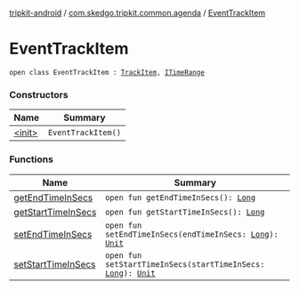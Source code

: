 [tripkit-android](../../index.md) / [com.skedgo.tripkit.common.agenda](../index.md) / [EventTrackItem](./index.md)

# EventTrackItem

`open class EventTrackItem : `[`TrackItem`](../-track-item/index.md)`, `[`ITimeRange`](../../com.skedgo.tripkit.common.model/-i-time-range/index.md)

### Constructors

| Name | Summary |
|---|---|
| [&lt;init&gt;](-init-.md) | `EventTrackItem()` |

### Functions

| Name | Summary |
|---|---|
| [getEndTimeInSecs](get-end-time-in-secs.md) | `open fun getEndTimeInSecs(): `[`Long`](https://kotlinlang.org/api/latest/jvm/stdlib/kotlin/-long/index.html) |
| [getStartTimeInSecs](get-start-time-in-secs.md) | `open fun getStartTimeInSecs(): `[`Long`](https://kotlinlang.org/api/latest/jvm/stdlib/kotlin/-long/index.html) |
| [setEndTimeInSecs](set-end-time-in-secs.md) | `open fun setEndTimeInSecs(endTimeInSecs: `[`Long`](https://kotlinlang.org/api/latest/jvm/stdlib/kotlin/-long/index.html)`): `[`Unit`](https://kotlinlang.org/api/latest/jvm/stdlib/kotlin/-unit/index.html) |
| [setStartTimeInSecs](set-start-time-in-secs.md) | `open fun setStartTimeInSecs(startTimeInSecs: `[`Long`](https://kotlinlang.org/api/latest/jvm/stdlib/kotlin/-long/index.html)`): `[`Unit`](https://kotlinlang.org/api/latest/jvm/stdlib/kotlin/-unit/index.html) |
